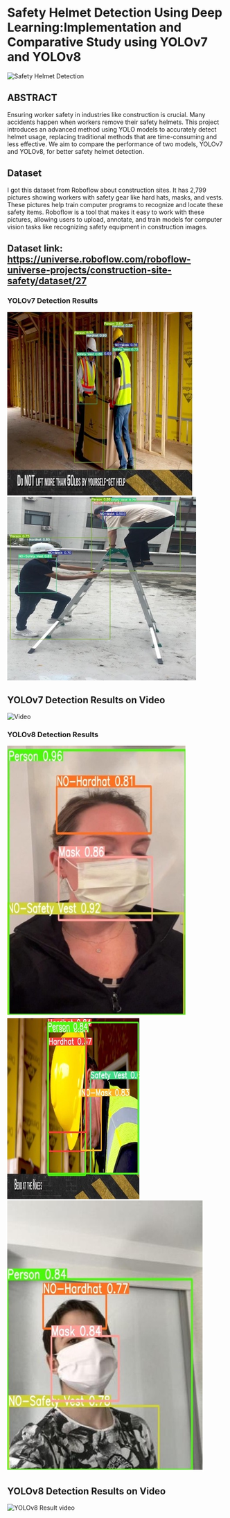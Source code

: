 # Safety Helmet Detection Using Deep Learning:Implementation and Comparative Study using YOLOv7 and YOLOv8 

![Safety Helmet Detection](https://ohsonline.com/-/media/OHS/OHS/Images/2023/06/06,-d-,29,-d-,01.jpg)
## ABSTRACT
Ensuring worker safety in industries like construction is crucial. Many accidents happen when workers remove their safety helmets. This project introduces an advanced method using YOLO models to accurately detect helmet usage, replacing traditional methods that are time-consuming and less effective. We aim to compare the performance of two models, YOLOv7 and YOLOv8, for better safety helmet detection.


## Dataset
I got this dataset from Roboflow about construction sites. It has 2,799 pictures showing workers with safety gear like hard hats, masks, and vests. These pictures help train computer programs to recognize and locate these safety items. Roboflow is a tool that makes it easy to work with these pictures, allowing users to upload, annotate, and train models for computer vision tasks like recognizing safety equipment in construction images.

## Dataset link: https://universe.roboflow.com/roboflow-universe-projects/construction-site-safety/dataset/27


### YOLOv7 Detection Results
![YOLOv7 Result 1](https://github.com/nitheeshkumar-2511/Safety-Helmet-Detection/blob/main/Results/yolov7_result1.jpg) ![YOLOv7 Result 2](https://github.com/nitheeshkumar-2511/Safety-Helmet-Detection/blob/main/Results/yolov7_result2.jpg)

## YOLOv7 Detection Results on Video
![Video](https://drive.google.com/file/d/136hc11QzNy7PGGltR3LsK520DmP9S1h0/view?usp=sharing)

### YOLOv8 Detection Results
![YOLOv8 Result 1](https://github.com/nitheeshkumar-2511/Safety-Helmet-Detection/blob/main/Results/yolov8_result1.jpg)![YOLOv8 Result 2](https://github.com/nitheeshkumar-2511/Safety-Helmet-Detection/blob/main/Results/yolov8_result2.jpg)![YOLOv8 Result 3](https://github.com/nitheeshkumar-2511/Safety-Helmet-Detection/blob/main/Results/yolov8_result3.jpg)

## YOLOv8 Detection Results on Video
![YOLOv8 Result video](https://drive.google.com/file/d/1BqTP14wyQlbfgeyoOrMttqFkbozhc177/view?usp=sharing)


